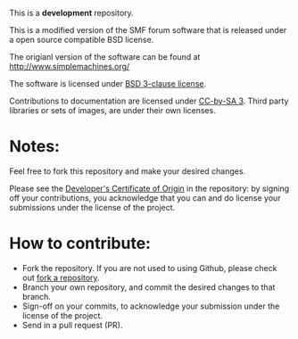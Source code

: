 This is a **development** repository.

This is a modified version of the SMF forum software that is released under a open source compatible BSD license.

The origianl version of the software can be found at http://www.simplemachines.org/ 

The software is licensed under [BSD 3-clause license](http://www.opensource.org/licenses/BSD-3-Clause).

Contributions to documentation are licensed under [CC-by-SA 3](http://creativecommons.org/licenses/by-sa/3.0). Third party libraries or sets of images, are under their own licenses.

Notes:
===
Feel free to fork this repository and make your desired changes.

Please see the [Developer's Certificate of Origin](https://github.com/Spuds/SMF21se/blob/master/DCO.txt) in the repository:
by signing off your contributions, you acknowledge that you can and do license your submissions under the license of the project.

How to contribute:
===
* Fork the repository. If you are not used to using Github, please check out [fork a repository](http://help.github.com/fork-a-repo).
* Branch your own repository, and commit the desired changes to that branch.
* Sign-off on your commits, to acknowledge your submission under the license of the project.
* Send in a pull request (PR).
